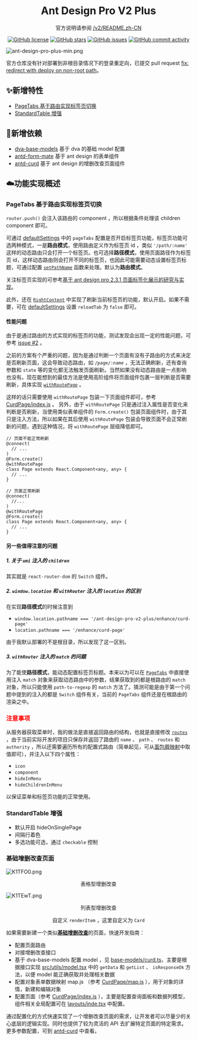 <h1 align="center">Ant Design Pro V2 Plus</h1>

<div align="center">

官方说明请参阅 [/v2/README.zh-CN](https://github.com/ant-design/ant-design-pro/blob/v2/README.zh-CN.md)


[![GitHub license](https://img.shields.io/github/license/zpr1g/ant-design-pro-plus.svg)](https://github.com/zpr1g/ant-design-pro-plus/blob/master/LICENSE)
[![GitHub stars](https://img.shields.io/github/stars/zpr1g/ant-design-pro-plus.svg)](https://github.com/zpr1g/ant-design-pro-plus/stargazers)
[![GitHub issues](https://img.shields.io/github/issues/zpr1g/ant-design-pro-plus.svg)](https://github.com/zpr1g/ant-design-pro-plus/issues)
[![GitHub commit activity](https://img.shields.io/github/commit-activity/m/zpr1g/ant-design-pro-plus.svg)](https://github.com/zpr1g/ant-design-pro-plus/commits/master)

</div>

![ant-design-pro-plus-min.png](https://i.loli.net/2019/12/19/Kvrq4JloCQ7Ekty.png)

官方仓库没有针对部署到非根目录情况下的登录重定向，已提交 pull request [fix: redirect with deploy on non-root path](https://github.com/ant-design/ant-design-pro/pull/4887)。

## ✨新增特性

* [PageTabs 基于路由实现标签页切换](#PageTabs-基于路由实现标签页切换)
* [StandardTable 增强](#StandardTable-增强)

## 📌新增依赖

* [dva-base-models](https://github.com/zpr1g/dva-base-models) 基于 dva 的基础 model 配置
* [antd-form-mate](https://github.com/zpr1g/antd-form-mate) 基于 ant design 的表单组件
* [antd-curd](https://github.com/zpr1g/antd-curd) 基于 ant design 的增删改查页面组件

## ☁️功能实现概述

### PageTabs 基于路由实现标签页切换

`router.push()` 会注入该路由的 component ，所以根据条件处理该 children component 即可。

可通过 [defaultSettings](/src/defaultSettings.js) 中的 `pageTabs` 配置是否开启标签页功能，标签页功能可选两种模式，一是**路由模式**，使用路由定义作为标签页 id ，类似 `'/path/:name'` 这样的动态路由只会打开一个标签页。也可选择**路径模式**，使用页面路径作为标签页 id，这样动态路由则会打开不同的标签页，也因此可能需要动态设置标签页标题，可通过配置 [`setPathName`](/src/components/PageTabs/index.tsx#L45) 函数来处理。默认为**路由模式**。

关注标签页实现的可参考[基于 ant design pro 2.3.1 页面标签化展示的研究与实现](https://theprimone.top/2019/07/06/2019-07-06-ant-design-pro-tabs-page-by-route)。

此外，还在 [`RightContent`](/src/components/GlobalHeader/RightContent.js#L140) 中实现了刷新当前标签页的功能，默认开启。如果不需要，可在 [defaultSettings](/src/defaultSettings.js) 设置 `reloadTab` 为 `false` 即可。

#### 性能问题

由于是通过路由的方式实现的标签页的功能，测试发现会出现一定的性能问题，可参考 [issue #2](https://github.com/zpr1g/ant-design-pro-plus/issues/2) 。

之前的方案有个严重的问题，因为是通过判断一个页面有没有子路由的方式来决定是否刷新页面，这会导致动态路由，如 `/page/:name` ，无法正确刷新，还有查询参数和 `state` 等的变化都无法触发页面刷新。当然如果没有动态路由是一点影响也没有。现在能想到的最佳方法是使用高阶组件将页面组件包裹一层判断是否需要刷新，具体实现 [`withRoutePage`](/src/utils/enhanceUtils.tsx#L38) 。

这样的话只需要使用 `withRoutePage` 包装一下页面组件即可，参考 [CurdPage/index.js](/src/pages/Enhance/CurdPage/index.js) 。 另外，由于 `withRoutePage` 只是通过注入属性是否变化来判断是否刷新，当使用类似表单组件的 `Form.create()` 包装页面组件时，由于其只是注入方法，所以如果在其后使用 `withRoutePage` 包装会导致页面不会正常刷新的问题，遇到这种情况，将 `withRoutePage` 层级降低即可。

```tsx
// 页面不能正常刷新
@connect(
  // ...
)
@Form.create()
@withRoutePage
class Page extends React.Component<any, any> {
  // ...
}
```

```tsx
// 页面正常刷新
@connect(
  //...
)
@withRoutePage
@Form.create()
class Page extends React.Component<any, any> {
  // ...
}
```

#### 另一些值得注意的问题

##### 1. 关于 `umi` 注入的 `children`

其实就是 `react-router-dom` 的 `Switch` 组件。

##### 2. `window.location` 和 `withRouter` 注入的 `location` 的区别

在实现**路径模式**的时候注意到

* `window.location.pathname === '/ant-design-pro-v2-plus/enhance/curd-page'`
* `location.pathname === '/enhance/curd-page'`

由于我默认部署的不是根目录，所以发现了这一区别。

##### 3. `withRouter` 注入的 `match` 的问题

为了能使**路径模式**，能动态配置标签页标题。本来以为可以在 [`PageTabs`](/src/components/PageTabs/index.tsx#L71) 中直接使用注入 `match` 对象来获取动态路由中的参数，结果获取到的都是根路由的 `match` 对象，所以只能使用 `path-to-regexp` 的 `match` 方法了。猜测可能是由于第一个问题中提到的注入的都是 `Switch` 组件有关，当前的 `PageTabs` 组件还是在根路由的渲染之中。

### <span style="color:red">注意事项</span>

从服务器获取菜单时，我的做法是直接返回路由的结构，也就是直接修改 [`routes`](/src/models/menu.js#L113) ，由于当前实际开发的项目只保存并返回了路由的 `name` 、 `path` 、 `routes` 和 `authority` ，所以还需要遍历所有的配置式路由（简单起见，可从[面包屑映射](/src/models/menu.js#L116)中取值即可），并注入以下四个属性：

* `icon`
* `component`
* `hideInMenu`
* `hideChildrenInMenu`

以保证菜单和标签页功能的正常使用。

### StandardTable 增强

* 默认开启 hideOnSinglePage
* 间隔行着色
* 多选功能可选，通过 `checkable` 控制

### 基础增删改查页面

![K1TFO0.png](https://s2.ax1x.com/2019/10/21/K1TFO0.png)

<p align='center'>表格型增删改查</p>

![K1TEwT.png](https://s2.ax1x.com/2019/10/21/K1TEwT.png)

<p align='center'>列表型增删改查</p>
<p align='center'>自定义 <code>renderItem</code> ，这里自定义为 <code>Card</code></p>

如果需要新建一个类似[**基础增删改查**](/src/pages/Enhance/CurdPage)的页面，快速开发指南：

* 配置页面路由
* 对接增删改查接口
* 基于 dva-base-models 配置 model ，见 [base-models/curd.ts](/src/base-models/curd.ts)，主要是根据接口实现 [src/utils/model.tsx](/src/utils/model.tsx) 中的 `getData` 和 `getList` 、 `isResponseOk` 方法，以便 model 能正确获取并处理相关数据
* 配置对象表单数据映射 map.js （参考 [CurdPage/map.js](/src/pages/Enhance/CurdPage/map.js) ），用于对象的详情，新建和编辑对象
* 配置页面（参考 [CurdPage/index.js](/src/pages/Enhance/CurdPage/index.js) ），主要是配置查询面板和数据列模型，组件相关全局配置可在 [layouts/inde.tsx](/src/layouts/index.tsx) 中配置。

通过配置化的方式快速实现了一个增删改查页面的需求，让开发者可以尽量少的关心底层的逻辑实现。同时也提供了较为灵活的 API 去扩展特定页面的特定需求。更多参数配置，可到 [antd-curd](https://github.com/zpr1g/antd-curd) 中查看。
